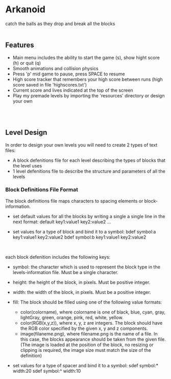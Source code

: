 # Arkanoid
catch the balls as they drop and break all the blocks
<br>
<br>

## Features
- Main menu includes the ability to start the game (s), show hight score (h) or quit (q)
- Smooth animations and collision physics
- Press 'p' mid game to pause, press SPACE to resume
- High score tracker that remembers your high score between runs (high score saved in file 'highscores.txt')
- Current score and lives indicated at the top of the screen
- Play my premade levels by importing the 'resources' directory or design your own
<br>
<br>


## Level Design
In order to design your own levels you will need to create 2 types of text files:
- A block defenitions file for each level describing the types of blocks that the level uses
- 1 level defenitions file to describe the structure and parameters of all the levels

### Block Definitions File Format
The block definitions file maps characters to spacing elements or block-information.

- set default values for all the blocks by writing a single a single line in the next format:
default key1:value1 key2:value2 ...

- set values for a type of block and bind it to a symbol:
bdef symbol:a key1:value1 key2:value2
bdef symbol:b key1:value1 key2:value2
<br>

each block defenition includes the following keys:
- symbol: the character which is used to represent the block type in the levels-information file. Must be a single character.
- height: the height of the block, in pixels. Must be positive integer.
- width: the width of the block, in pixels. Must be a positive integer.
- fill: The block should be filled using one of the following value formats:
  - color(colorname), where colorname is one of black, blue, cyan, gray, lightGray, green, orange, pink, red, white, yellow.
  - color(RGB(x,y,z)), where x, y, z are integers. The block should have the RGB color specified by the given x, y and z components.
  - image(filaneme.png), where filename.png is the name of a file. In this case, the blocks appearance should be taken from the given file. (The image is loaded at the position     of the block, no resizing or clipping is required, the image size must match the size of the definition)

- set values for a type of spacer and bind it to a symbol:
sdef symbol:* width:20
sdef symbol:^ width:10
